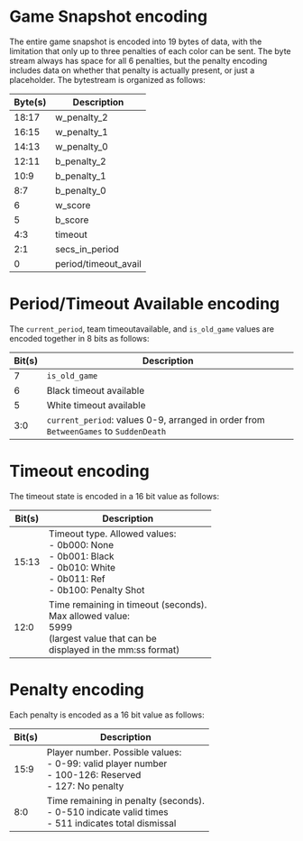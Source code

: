 # Game Snapshot encoding

The entire game snapshot is encoded into 19 bytes of data, with the limitation
that only up to three penalties of each color can be sent. The byte stream
always has space for all 6 penalties, but the penalty encoding includes data on
whether that penalty is actually present, or just a placeholder. The bytestream
is organized as follows:

| Byte(s) | Description          |
| ------- | -------------------- |
| 18:17   | w_penalty_2          |
| 16:15   | w_penalty_1          |
| 14:13   | w_penalty_0          |
| 12:11   | b_penalty_2          |
| 10:9    | b_penalty_1          |
| 8:7     | b_penalty_0          |
| 6       | w_score              |
| 5       | b_score              |
| 4:3     | timeout              |
| 2:1     | secs_in_period       |
| 0       | period/timeout_avail |


# Period/Timeout Available encoding

The `current_period`, team timeoutavailable, and `is_old_game` values are encoded together in 8 bits as follows:

| Bit(s) | Description                                                                          |
| ------ | ------------------------------------------------------------------------------------ |
| 7      | `is_old_game`                                                                        |
| 6      | Black timeout available                                                              |
| 5      | White timeout available                                                              |
| 3:0    | `current_period`: values 0-9, arranged in order from `BetweenGames` to `SuddenDeath` |


# Timeout encoding

The timeout state is encoded in a 16 bit value as follows:

| Bit(s) | Description                                                                                                                              |
| ------ | ---------------------------------------------------------------------------------------------------------------------------------------- |
| 15:13  | Timeout type. Allowed values:<br>  - 0b000: None<br>  - 0b001: Black<br>  - 0b010: White<br>  - 0b011: Ref<br>  - 0b100: Penalty Shot    |
| 12:0   | Time remaining in timeout (seconds).<br>Max allowed value:<br>  5999<br>  (largest value that can be<br>  displayed in the mm:ss format) |


# Penalty encoding

Each penalty is encoded as a 16 bit value as follows:

| Bit(s) | Description                                                                                                      |
| ------ | ---------------------------------------------------------------------------------------------------------------- |
| 15:9   | Player number. Possible values:<br>  - 0-99: valid player number<br>  - 100-126: Reserved<br>  - 127: No penalty |
| 8:0    | Time remaining in penalty (seconds).<br>  - 0-510 indicate valid times<br>  - 511 indicates total dismissal      |
